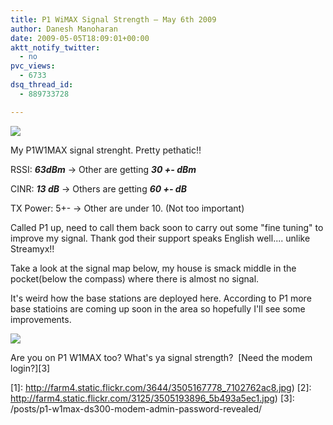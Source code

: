 ```yaml
---
title: P1 WiMAX Signal Strength – May 6th 2009
author: Danesh Manoharan
date: 2009-05-05T18:09:01+00:00
aktt_notify_twitter:
  - no
pvc_views:
  - 6733
dsq_thread_id:
  - 889733728

---
```

![](http://farm4.static.flickr.com/3644/3505167778_7102762ac8.jpg)

My P1W1MAX signal strenght. Pretty pethatic!!

RSSI: **_63dBm_** -> Other are getting _**30 +- dBm**_

CINR: **_13 dB_** -> Others are getting _**60 +- dB**_

TX Power: 5+- -> Other are under 10. (Not too important)

Called P1 up, need to call them back soon to carry out some "fine tuning" to improve my signal. Thank god their support speaks English well.... unlike Streamyx!!

Take a look at the signal map below, my house is smack middle in the pocket(below the compass) where there is almost no signal.

It's weird how the base stations are deployed here. According to P1 more base statioins are coming up soon in the area so hopefully I'll see some improvements.

![](http://farm4.static.flickr.com/3125/3505193896_5b493a5ec1.jpg)

Are you on P1 W1MAX too? What's ya signal strength?  [Need the modem login?][3]

 [1]: http://farm4.static.flickr.com/3644/3505167778_7102762ac8.jpg)
 [2]: http://farm4.static.flickr.com/3125/3505193896_5b493a5ec1.jpg)
 [3]: /posts/p1-w1max-ds300-modem-admin-password-revealed/